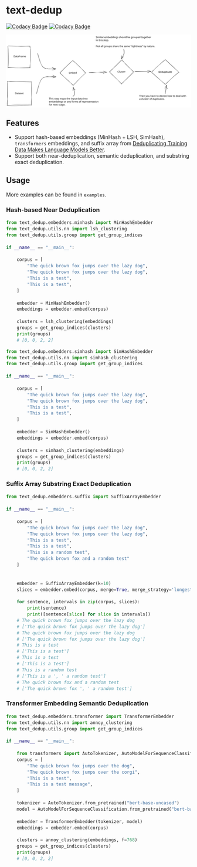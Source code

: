 # text-dedup

[![Codacy Badge](https://app.codacy.com/project/badge/Coverage/cc66178e49d24908ac1fb2b2dbe4e5b3)](https://www.codacy.com/gh/ChenghaoMou/text-dedup/dashboard?utm_source=github.com&utm_medium=referral&utm_content=ChenghaoMou/text-dedup&utm_campaign=Badge_Coverage) [![Codacy Badge](https://app.codacy.com/project/badge/Grade/cc66178e49d24908ac1fb2b2dbe4e5b3)](https://www.codacy.com/gh/ChenghaoMou/text-dedup/dashboard?utm_source=github.com&utm_medium=referral&utm_content=ChenghaoMou/text-dedup&utm_campaign=Badge_Grade)

<div align="center" style="display:flex;flex-direction:column;">
  <img src="./architecture.svg">
</div>

## Features

-   Support hash-based embeddings (MinHash + LSH, SimHash), `transformers` embeddings, and suffix array from [Deduplicating Training Data Makes Language Models Better](https://arxiv.org/abs/2107.06499).
-   Support both near-deduplication, semantic deduplication, and substring exact deduplication.

## Usage

More examples can be found in `examples`.

### Hash-based Near Deduplication
```python
from text_dedup.embedders.minhash import MinHashEmbedder
from text_dedup.utils.nn import lsh_clustering
from text_dedup.utils.group import get_group_indices

if __name__ == "__main__":

    corpus = [
        "The quick brown fox jumps over the lazy dog",
        "The quick brown fox jumps over the lazy dog",
        "This is a test",
        "This is a test",
    ]

    embedder = MinHashEmbedder()
    embeddings = embedder.embed(corpus)

    clusters = lsh_clustering(embeddings)
    groups = get_group_indices(clusters)
    print(groups)
    # [0, 0, 2, 2]
```

```python
from text_dedup.embedders.simhash import SimHashEmbedder
from text_dedup.utils.nn import simhash_clustering
from text_dedup.utils.group import get_group_indices

if __name__ == "__main__":

    corpus = [
        "The quick brown fox jumps over the lazy dog",
        "The quick brown fox jumps over the lazy dog",
        "This is a test",
        "This is a test",
    ]

    embedder = SimHashEmbedder()
    embeddings = embedder.embed(corpus)

    clusters = simhash_clustering(embeddings)
    groups = get_group_indices(clusters)
    print(groups)
    # [0, 0, 2, 2]
```

### Suffix Array Substring Exact Deduplication

```python
from text_dedup.embedders.suffix import SuffixArrayEmbedder

if __name__ == "__main__":

    corpus = [
        "The quick brown fox jumps over the lazy dog",
        "The quick brown fox jumps over the lazy dog",
        "This is a test",
        "This is a test",
        "This is a random test",
        "The quick brown fox and a random test"
    ]


    embedder = SuffixArrayEmbedder(k=10)
    slices = embedder.embed(corpus, merge=True, merge_strategy='longest')

    for sentence, intervals in zip(corpus, slices):
        print(sentence)
        print([sentence[slice] for slice in intervals])
    # The quick brown fox jumps over the lazy dog
    # ['The quick brown fox jumps over the lazy dog']
    # The quick brown fox jumps over the lazy dog
    # ['The quick brown fox jumps over the lazy dog']
    # This is a test
    # ['This is a test']
    # This is a test
    # ['This is a test']
    # This is a random test
    # ['This is a ', ' a random test']
    # The quick brown fox and a random test
    # ['The quick brown fox ', ' a random test']
```

### Transformer Embedding Semantic Deduplication

```python
from text_dedup.embedders.transformer import TransformerEmbedder
from text_dedup.utils.nn import annoy_clustering
from text_dedup.utils.group import get_group_indices

if __name__ == "__main__":

    from transformers import AutoTokenizer, AutoModelForSequenceClassification
    corpus = [
        "The quick brown fox jumps over the dog",
        "The quick brown fox jumps over the corgi",
        "This is a test",
        "This is a test message",
    ]

    tokenizer = AutoTokenizer.from_pretrained("bert-base-uncased")
    model = AutoModelForSequenceClassification.from_pretrained("bert-base-uncased")

    embedder = TransformerEmbedder(tokenizer, model)
    embeddings = embedder.embed(corpus)

    clusters = annoy_clustering(embeddings, f=768)
    groups = get_group_indices(clusters)
    print(groups)
    # [0, 0, 2, 2]
```